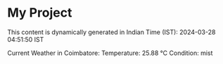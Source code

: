 # My Project

This content is dynamically generated in Indian Time (IST): 2024-03-28 04:51:50 IST


Current Weather in Coimbatore:
Temperature: 25.88 °C
Condition: mist
